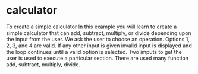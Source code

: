# calculator
To create a simple calculator
In this example you will learn to create a simple calculator that can add, subtract, multiply, or divide depending upon the input from the user.
We ask the user to choose an operation.
Options 1, 2, 3, and 4 are valid.
If any other input is given invalid input is displayed and the loop continues until a valid option is selected.
Two imputs to get the user is used to execute a particular section.
There are used many function add, subtract, multiply, divide.
